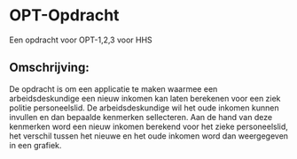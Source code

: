 # OPT-Opdracht
Een opdracht voor OPT-1,2,3 voor HHS

## Omschrijving:
De opdracht is om een applicatie te maken waarmee een arbeidsdeskundige een nieuw inkomen kan laten berekenen voor een ziek politie personeelslid. De arbeidsdeskundige wil het oude inkomen kunnen invullen en dan bepaalde kenmerken sellecteren. Aan de hand van deze kenmerken word een nieuw inkomen berekend voor het zieke personeelslid, het verschil tussen het nieuwe en het oude inkomen word dan weergegeven in een grafiek.
